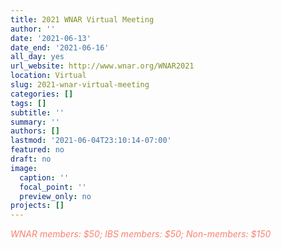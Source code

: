 ```yaml
---
title: 2021 WNAR Virtual Meeting
author: ''
date: '2021-06-13'
date_end: '2021-06-16'
all_day: yes
url_website: http://www.wnar.org/WNAR2021
location: Virtual
slug: 2021-wnar-virtual-meeting
categories: []
tags: []
subtitle: ''
summary: ''
authors: []
lastmod: '2021-06-04T23:10:14-07:00'
featured: no
draft: no
image:
  caption: ''
  focal_point: ''
  preview_only: no
projects: []
---
```

<span style="color: salmon;">*WNAR members: \$50; IBS members: \$50; Non-members: \$150* </span>